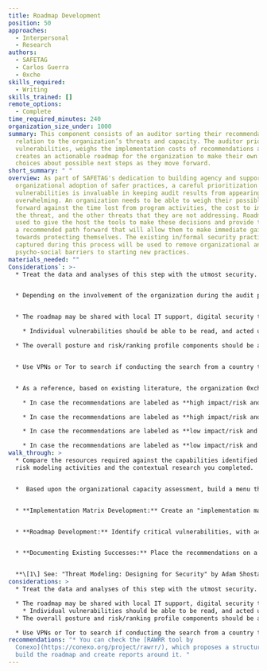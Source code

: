 ```yaml
---
title: Roadmap Development
position: 50
approaches:
  - Interpersonal
  - Research
authors:
  - SAFETAG
  - Carlos Guerra
  - 0xche
skills_required:
  - Writing
skills_trained: []
remote_options:
  - Complete
time_required_minutes: 240
organization_size_under: 1000
summary: This component consists of an auditor sorting their recommendations in
  relation to the organization’s threats and capacity. The auditor prioritizes
  vulnerabilities, weighs the implementation costs of recommendations and then
  creates an actionable roadmap for the organization to make their own informed
  choices about possible next steps as they move forward.
short_summary: " "
overview: As part of SAFETAG's dedication to building agency and supporting
  organizational adoption of safer practices, a careful prioritization of
  vulnerabilities is invaluable in keeping audit results from appearing
  overwhelming. An organization needs to be able to weigh their possible paths
  forward against the time lost from program activities, the cost to implement
  the threat, and the other threats that they are not addressing. Roadmapping is
  used to give the host the tools to make these decisions and provide them with
  a recommended path forward that will allow them to make immediate gains
  towards protecting themselves. The existing in/formal security practices
  captured during this process will be used to remove organizational and
  psycho-social barriers to starting new practices.
materials_needed: ""
Considerations`: >-
  * Treat the data and analyses of this step with the utmost security.


  * Depending on the involvement of the organization during the audit process, they might have shared priorities and aspirations in terms of security. Please have those in mind while building the roadmap, a roadmap and report that aligns well with the plans and expectations from the organization has a better chance of being followed and implemented.


  * The roadmap may be shared with local IT support, digital security trainers, possible funders, or other consultants in part, or in full. Consider the content in light of this.

    * Individual vulnerabilities should be able to be read, and acted upon, independently from the rest of the report so that the organization can easily provide only the required information for follow-up work.

  * The overall posture and risk/ranking profile components should be able to be read independent from the risk model and be free of any specific vulnerabilities to allow the organization to easily provide trusted invested parties with an overview of the results/need without exposing any specific vulnerabilities.


  * Use VPNs or Tor to search if conducting the search from a country that is highly competitive with the organization’s country or is known to surveil.


  * As a reference, based on existing literature, the organization 0xche proposes (and then adapted to the SAFETAG context by the authors of this activity) a way to understand what kind of roadmap/report the auditor should build in terms of tone, narrative, and technical depth. First, the auditor organizes the recommendations that are going to be proposed in 1\) level of impact/risk and 2\) urgency to implement them, and depending on potential trends, the auditor will have better guidance to continue with the process:

    * In case the recommendations are labeled as **high impact/risk and high urgency**: The product would be a **remediation report**, which is usually consumed by Incident Response teams to address known harmful vulnerabilities. Hopefully, these recommendations were shared already in the Debrief activity, so the organization can implement the recommendations while the implementation roadmap and the report are being built.

    * In case the recommendations are labeled as **high impact/risk and low urgency**: The product would be a **strategic report**, which is usually consumed by the organization’s directors and other high-level decision-making staff, because carrying out the recommendations usually requires considerable financial resources, managerial buy-in, and implementation continuity.

    * In case the recommendations are labeled as **low impact/risk and high urgency**: The product would be a **tactical report**, which is usually consumed by operations staff and Sysadmins to solve specific issues with day-to-day operative processes and used technology.

    * In case the recommendations are labeled as **low impact/risk and low urgency**: The product would be an **operational report**, which is usually consumed by security management and is usually focused on creating policies addressing security issues, which require a considerable amount of time and organizational buy in to build, implement, and maintain.
walk_through: >
  * Compare the resources required against the capabilities identified in the
  risk modeling activities and the contextual research you completed.


  *  Based upon the organizational capacity assessment, build a menu that builds upon the organizational strengths to create a path forward that provides achievable outcomes, maintains agency, and steps towards long-term difficult outcomes with high reward for the host.


  * **Implementation Matrix Development:** Create an "implementation matrix." with the urgency of the threat addressed balanced by the difficulty of implementation given available organizational capacity for the recommendations.


  * **Roadmap Development:** Identify critical vulnerabilities, with achievable recommendations that fit into threat narratives that you heard from staff during the audit to create a remediation roadmap for addressing the threats faced by the organization. Include a short description of why each recommendation (and corresponding threat) was ranked with the urgency it was assigned.


  * **Documenting Existing Successes:** Place the recommendations on a timeline that includes the existing practices of the organization to show that the remediation process is a continuation of the hosts existing in/formal security practices. [\[1\]](https://safetag.org/activities/roadmap\_development\#footnotes)


  **\[1\] See: "Threat Modeling: Designing for Security" by Adam Shostack, p. 298\.**
considerations: >
  * Treat the data and analyses of this step with the utmost security.

  * The roadmap may be shared with local IT support, digital security trainers, possible funders, or other consultants in part, or in full. Consider the content in light of this.
    * Individual vulnerabilities should be able to be read, and acted upon, independently from the rest of the report so that the organization can easily provide only the required information for follow up work.
  * The overall posture and risk/ranking profile components should be able to be read independent from the risk model and be free of any specific vulnerabilities to allow the organization to easily provide trusted invested parties with an overview of the results/need without exposing any specific vulnerabilities.

  * Use VPNs or Tor to search if conducting the search from a country that is highly competitive with the organization’s country, or is known to surveil.
recommendations: "* You can check the [RAWRR tool by
  Conexo](https://conexo.org/project/rawrr/), which proposes a structure to
  build the roadmap and create reports around it. "
---
```

